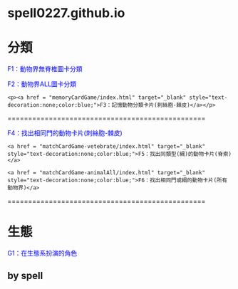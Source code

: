 # spell0227.github.io
 <h1>分類</h1>
    <p><a href = "classifyGame6/index.html" target="_blank" style="text-decoration:none;color:blue;">F1：動物界無脊椎圖卡分類</a></p>
	<p>
    <p><a href = "classifyGame/index.html" target="_blank" style="text-decoration:none;color:blue;">F2：動物界ALL圖卡分類</a>
		
    <p><a href = "memoryCardGame/index.html" target="_blank" style="text-decoration:none;color:blue;">F3：記憶動物分類卡片(刺絲胞-棘皮)</a></p>		
		
<p>================================================</p>
    <a href = "matchCardGame-animal6/index.html" target="_blank" style="text-decoration:none;color:blue;">F4：找出相同門的動物卡片(刺絲胞-棘皮)</a>				

    <a href = "matchCardGame-vetebrate/index.html" target="_blank" style="text-decoration:none;color:blue;">F5：找出同類型(綱)的動物卡片(脊索)</a>				
		
    <a href = "matchCardGame-animalAll/index.html" target="_blank" style="text-decoration:none;color:blue;">F6：找出相同門或綱的動物卡片(所有動物界)</a>				
		
<p>================================================</p>	
    <h1>生態</h1>
	<a href = "classifyGameproducer/index.html" target="_blank" style="text-decoration:none;color:blue;">G1：在生態系扮演的角色</a>				
		<p>
    <h2>by spell</h2>
		<p>
